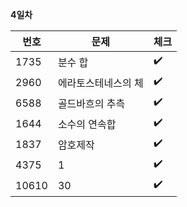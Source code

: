 __4일차__

|번호|문제|체크|
|----|-------|--|
|1735|분수 합|:heavy_check_mark:|
|2960|에라토스테네스의 체|:heavy_check_mark:|
|6588|골드바흐의 추측|:heavy_check_mark:|
|1644|소수의 연속합|:heavy_check_mark:|
|1837|암호제작|:heavy_check_mark:|
|4375|1|:heavy_check_mark:|
|10610|30|:heavy_check_mark:|
